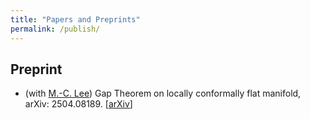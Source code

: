 ```yaml
---
title: "Papers and Preprints"
permalink: /publish/
---
```


## Preprint
- (with [M.-C. Lee](https://sites.google.com/view/mcleemath/research?authuser=0)) Gap Theorem on locally conformally flat manifold, arXiv: 2504.08189. [[arXiv](https://arxiv.org/abs/2504.08189)]
